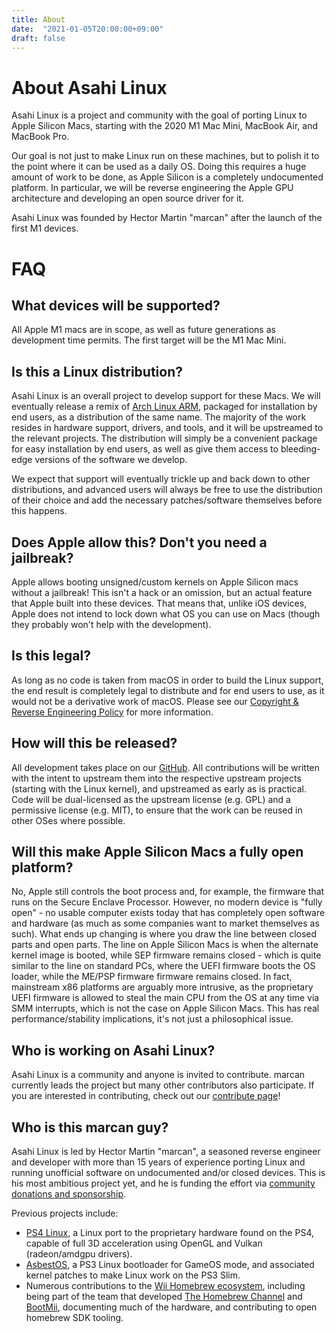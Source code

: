 ```yaml
---
title: About
date:  "2021-01-05T20:00:00+09:00"
draft: false
---
```


# About Asahi Linux

Asahi Linux is a project and community with the goal of porting Linux to Apple Silicon Macs, starting with the 2020 M1 Mac Mini, MacBook Air, and MacBook Pro.

Our goal is not just to make Linux run on these machines, but to polish it to the point where it can be used as a daily OS. Doing this requires a huge amount of work to be done, as Apple Silicon is a completely undocumented platform. In particular, we will be reverse engineering the Apple GPU architecture and developing an open source driver for it.

Asahi Linux was founded by Hector Martin "marcan" after the launch of the first M1 devices.

# FAQ

## What devices will be supported?

All Apple M1 macs are in scope, as well as future generations as development time permits. The first target will be the M1 Mac Mini.

## Is this a Linux distribution?

Asahi Linux is an overall project to develop support for these Macs. We will eventually release a remix of [Arch Linux ARM](https://archlinuxarm.org/), packaged for installation by end users, as a distribution of the same name. The majority of the work resides in hardware support, drivers, and tools, and it will be upstreamed to the relevant projects. The distribution will simply be a convenient package for easy installation by end users, as well as give them access to bleeding-edge versions of the software we develop.

We expect that support will eventually trickle up and back down to other distributions, and advanced users will always be free to use the distribution of their choice and add the necessary patches/software themselves before this happens.

## Does Apple allow this? Don't you need a jailbreak?

Apple allows booting unsigned/custom kernels on Apple Silicon macs without a jailbreak! This isn't a hack or an omission, but an actual feature that Apple built into these devices. That means that, unlike iOS devices, Apple does not intend to lock down what OS you can use on Macs (though they probably won't help with the development).

## Is this legal?

As long as no code is taken from macOS in order to build the Linux support, the end result is completely legal to distribute and for end users to use, as it would not be a derivative work of macOS. Please see our [Copyright & Reverse Engineering Policy](/copyright) for more information.

## How will this be released?

All development takes place on our [GitHub](https://github.com/AsahiLinux). All contributions will be written with the intent to upstream them into the respective upstream projects (starting with the Linux kernel), and upstreamed as early as is practical. Code will be dual-licensed as the upstream license (e.g. GPL) and a permissive license (e.g. MIT), to ensure that the work can be reused in other OSes where possible.

## Will this make Apple Silicon Macs a fully open platform?

No, Apple still controls the boot process and, for example, the firmware that runs on the Secure Enclave Processor. However, no modern device is "fully open" - no usable computer exists today that has completely open software and hardware (as much as some companies want to market themselves as such). What ends up changing is where you draw the line between closed parts and open parts. The line on Apple Silicon Macs is when the alternate kernel image is booted, while SEP firmware remains closed - which is quite similar to the line on standard PCs, where the UEFI firmware boots the OS loader, while the ME/PSP firmware firmware remains closed. In fact, mainstream x86 platforms are arguably more intrusive, as the proprietary UEFI firmware is allowed to steal the main CPU from the OS at any time via SMM interrupts, which is not the case on Apple Silicon Macs. This has real performance/stability implications, it's not just a philosophical issue.

## Who is working on Asahi Linux?

Asahi Linux is a community and anyone is invited to contribute. marcan currently leads the project but many other contributors also participate. If you are interested in contributing, check out our [contribute page](/contribute)!

## Who is this marcan guy?

Asahi Linux is led by Hector Martin "marcan", a seasoned reverse engineer and developer with more than 15 years of experience porting Linux and running unofficial software on undocumented and/or closed devices. This is his most ambitious project yet, and he is funding the effort via [community donations and sponsorship](/donate).

Previous projects include:

* [PS4 Linux](https://github.com/fail0verflow/ps4-linux), a Linux port to the proprietary hardware found on the PS4, capable of full 3D acceleration using OpenGL and Vulkan (radeon/amdgpu drivers).
* [AsbestOS](https://github.com/marcan/asbestos), a PS3 Linux bootloader for GameOS mode, and associated kernel patches to make Linux work on the PS3 Slim.
* Numerous contributions to the [Wii Homebrew ecosystem](https://wiibrew.org/), including being part of the team that developed [The Homebrew Channel](https://wiibrew.org/wiki/Homebrew_Channel) and [BootMii](https://wiibrew.org/wiki/BootMii), documenting much of the hardware, and contributing to open homebrew SDK tooling.
